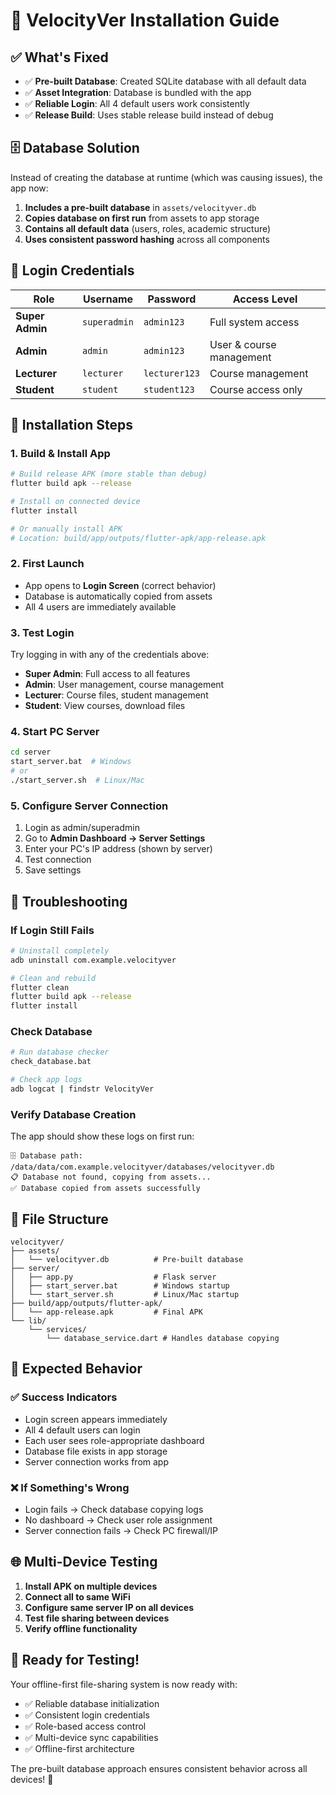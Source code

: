 # 📱 VelocityVer Installation Guide

## ✅ **What's Fixed**

- ✅ **Pre-built Database**: Created SQLite database with all default data
- ✅ **Asset Integration**: Database is bundled with the app
- ✅ **Reliable Login**: All 4 default users work consistently
- ✅ **Release Build**: Uses stable release build instead of debug

## 🗄️ **Database Solution**

Instead of creating the database at runtime (which was causing issues), the app now:

1. **Includes a pre-built database** in `assets/velocityver.db`
2. **Copies database on first run** from assets to app storage
3. **Contains all default data** (users, roles, academic structure)
4. **Uses consistent password hashing** across all components

## 🔑 **Login Credentials**

| Role | Username | Password | Access Level |
|------|----------|----------|--------------|
| **Super Admin** | `superadmin` | `admin123` | Full system access |
| **Admin** | `admin` | `admin123` | User & course management |
| **Lecturer** | `lecturer` | `lecturer123` | Course management |
| **Student** | `student` | `student123` | Course access only |

## 🚀 **Installation Steps**

### **1. Build & Install App**
```bash
# Build release APK (more stable than debug)
flutter build apk --release

# Install on connected device
flutter install

# Or manually install APK
# Location: build/app/outputs/flutter-apk/app-release.apk
```

### **2. First Launch**
- App opens to **Login Screen** (correct behavior)
- Database is automatically copied from assets
- All 4 users are immediately available

### **3. Test Login**
Try logging in with any of the credentials above:
- **Super Admin**: Full access to all features
- **Admin**: User management, course management
- **Lecturer**: Course files, student management
- **Student**: View courses, download files

### **4. Start PC Server**
```bash
cd server
start_server.bat  # Windows
# or
./start_server.sh  # Linux/Mac
```

### **5. Configure Server Connection**
1. Login as admin/superadmin
2. Go to **Admin Dashboard → Server Settings**
3. Enter your PC's IP address (shown by server)
4. Test connection
5. Save settings

## 🔧 **Troubleshooting**

### **If Login Still Fails**
```bash
# Uninstall completely
adb uninstall com.example.velocityver

# Clean and rebuild
flutter clean
flutter build apk --release
flutter install
```

### **Check Database**
```bash
# Run database checker
check_database.bat

# Check app logs
adb logcat | findstr VelocityVer
```

### **Verify Database Creation**
The app should show these logs on first run:
```
🗄️ Database path: /data/data/com.example.velocityver/databases/velocityver.db
📋 Database not found, copying from assets...
✅ Database copied from assets successfully
```

## 📁 **File Structure**

```
velocityver/
├── assets/
│   └── velocityver.db          # Pre-built database
├── server/
│   ├── app.py                  # Flask server
│   ├── start_server.bat        # Windows startup
│   └── start_server.sh         # Linux/Mac startup
├── build/app/outputs/flutter-apk/
│   └── app-release.apk         # Final APK
└── lib/
    └── services/
        └── database_service.dart # Handles database copying
```

## 🎯 **Expected Behavior**

### **✅ Success Indicators**
- Login screen appears immediately
- All 4 default users can login
- Each user sees role-appropriate dashboard
- Database file exists in app storage
- Server connection works from app

### **❌ If Something's Wrong**
- Login fails → Check database copying logs
- No dashboard → Check user role assignment
- Server connection fails → Check PC firewall/IP

## 🌐 **Multi-Device Testing**

1. **Install APK on multiple devices**
2. **Connect all to same WiFi**
3. **Configure same server IP on all devices**
4. **Test file sharing between devices**
5. **Verify offline functionality**

## 🎉 **Ready for Testing!**

Your offline-first file-sharing system is now ready with:
- ✅ Reliable database initialization
- ✅ Consistent login credentials
- ✅ Role-based access control
- ✅ Multi-device sync capabilities
- ✅ Offline-first architecture

The pre-built database approach ensures consistent behavior across all devices! 🚀
